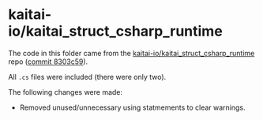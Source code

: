 # kaitai-io/kaitai_struct_csharp_runtime

The code in this folder came from the
[kaitai-io/kaitai_struct_csharp_runtime](https://github.com/kaitai-io/kaitai_struct_csharp_runtime/)
repo ([commit
8303c59](https://github.com/kaitai-io/kaitai_struct_csharp_runtime/blob/8303c59494873a87c63746f5dfdcc01576946a95)).

All `.cs` files were included (there were only two).

The following changes were made:

* Removed unused/unnecessary using statmements to clear warnings.

